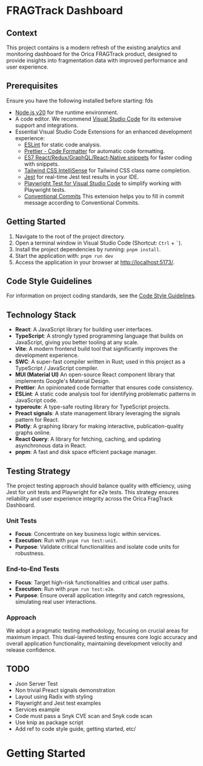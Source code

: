 # FRAGTrack Dashboard
## Context
This project contains is a modern refresh of the existing analytics and monitoring dashboard for the Orica FRAGTrack product, designed to provide insights into fragmentation data with improved performance and user experience.

## Prerequisites
Ensure you have the following installed before starting:
fds
- [Node.js v20](https://nodejs.org/en/) for the runtime environment.
- A code editor. We recommend [Visual Studio Code](https://code.visualstudio.com/download) for its extensive support and integrations.
- Essential Visual Studio Code Extensions for an enhanced development experience:
  - [ESLint](https://marketplace.visualstudio.com/items?itemName=dbaeumer.vscode-eslint) for static code analysis.
  - [Prettier - Code Formatter](https://marketplace.visualstudio.com/items?itemName=esbenp.prettier-vscode) for automatic code formatting.
  - [ES7 React/Redux/GraphQL/React-Native snippets](https://marketplace.visualstudio.com/items?itemName=dsznajder.es7-react-js-snippets) for faster coding with snippets.
  - [Tailwind CSS IntelliSense](https://marketplace.visualstudio.com/items?itemName=bradlc.vscode-tailwindcss) for Tailwind CSS class name completion.
  - [Jest](https://marketplace.visualstudio.com/items?itemName=Orta.vscode-jest) for real-time Jest test results in your IDE.
  - [Playwright Test for Visual Studio Code](https://marketplace.visualstudio.com/items?itemName=ms-playwright.playwright) to simplify working with Playwright tests.
  - [Conventional Commits](https://marketplace.visualstudio.com/items?itemName=vivaxy.vscode-conventional-commits) This extension helps you to fill in commit message according to Conventional Commits.


## Getting Started
1. Navigate to the root of the project directory.
2. Open a terminal window in Visual Studio Code (Shortcut: `Ctrl` + `` ` ``).
3. Install the project dependencies by running: ```pnpm install```.
4. Start the application with: ```pnpm run dev```
5. Access the application in your browser at [http://localhost:5173/](http://localhost:5173/).


## Code Style Guidelines
For information on project coding standards, see the [Code Style Guidelines](CODE_STYLE.md).


## Technology Stack
- **React**: A JavaScript library for building user interfaces.
- **TypeScript**: A strongly typed programming language that builds on JavaScript, giving you better tooling at any scale.
- **Vite**: A modern frontend build tool that significantly improves the development experience.
- **SWC**: A super-fast compiler written in Rust; used in this project as a TypeScript / JavaScript compiler.
- **MUI (Material UI)** An open-source React component library that implements Google's Material Design.
- **Prettier**: An opinionated code formatter that ensures code consistency.
- **ESLint**: A static code analysis tool for identifying problematic patterns in JavaScript code.
- **typeroute**: A type-safe routing library for TypeScript projects.
- **Preact signals**: A state management library leveraging the signals pattern for React.
- **Plotly**: A graphing library for making interactive, publication-quality graphs online.
- **React Query**: A library for fetching, caching, and updating asynchronous data in React.
- **pnpm**: A fast and disk space efficient package manager.

## Testing Strategy
The project testing approach should balance quality with efficiency, using Jest for unit tests and Playwright for e2e tests. This strategy ensures reliability and user experience integrity across the Orica FragTrack Dashboard.

### Unit Tests

- **Focus**: Concentrate on key business logic within services.
- **Execution**: Run with `pnpm run test:unit`.
- **Purpose**: Validate critical functionalities and isolate code units for robustness.

### End-to-End Tests

- **Focus**: Target high-risk functionalities and critical user paths.
- **Execution**: Run with `pnpm run test:e2e`.
- **Purpose**: Ensure overall application integrity and catch regressions, simulating real user interactions.

### Approach

We adopt a pragmatic testing methodology, focusing on crucial areas for maximum impact. This dual-layered testing ensures core logic accuracy and overall application functionality, maintaining development velocity and release confidence.

## TODO
- Json Server Test
- Non trivial Preact signals demonstration
- Layout using Radix with styling
- Playwright and Jest test examples
- Services example
- Code must pass a Snyk CVE scan and Snyk code scan
- Use knip as package script
- Add ref to code style guide, getting started, etc/




# Getting Started